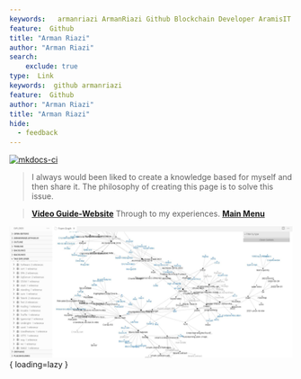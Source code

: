```yaml
---
keywords:   armanriazi ArmanRiazi Github Blockchain Developer AramisIT ArazhIT
feature:  Github 
title: "Arman Riazi"
author: "Arman Riazi"
search:
    exclude: true
type:  Link
keywords:  github armanriazi
feature:  Github
author: "Arman Riazi"
title: "Arman Riazi"
hide:
  - feedback
---
```


[![mkdocs-ci](https://github.com/armanriazi/armanriazi.github.io/actions/workflows/ci.yml/badge.svg?branch=master)](https://github.com/armanriazi/armanriazi.github.io/actions/workflows/ci.yml)

>  I always would been liked to create a knowledge based for myself and then share it.
>  The philosophy of creating this page is to solve this issue.

> **[Video Guide-Website](public/other/guide-website.md)**
> Through to my experiences. 
**[Main Menu](public/public.md)**


![Welcome!HelloWorld!](assets/attachments/graph.jpg){ loading=lazy }

